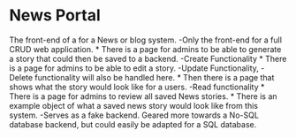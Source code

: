 # News Portal 
The front-end of a for a News or blog system. -Only the front-end for a full CRUD web application. 
    * There is a page for admins to be able to generate a story that could then be saved to a backend. -Create Functionality
    * There is a page for admins to be able to edit a story. -Update Functionality, -Delete functionality will also be handled here.
    * Then there is a page that shows what the story would look like for a users. -Read functionality
    * There is a page for admins to review all saved News stories.
    * There is an example object of what a saved news story would look like from this system. -Serves as a fake backend. Geared more towards a No-SQL database backend, but could easily be adapted for a SQL database. 
